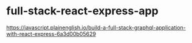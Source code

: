 # full-stack-react-express-app

https://javascript.plainenglish.io/build-a-full-stack-graphql-application-with-react-express-6a3d00b05629
